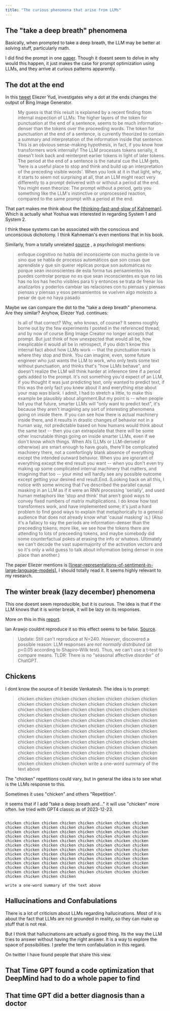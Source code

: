 ```yaml
---
title: "The curious phenomena that arise from LLMs"
---
```


## The "take a deep breath" phenomena

Basically, when prompted to take a deep breath, the LLM may be better at solving stuff, particularly math.

I did find the prompt in one [paper](https://openreview.net/pdf?id=Bb4VGOWELI). Though it doesnt seem to delve in why would this happen, it just makes the case for prompt optimization using LLMs, and they arrive at curious patterns apparently.

## The dot at the end

In this [tweet](https://twitter.com/ESYudkowsky/status/1737276524598895022) Eliezer Yud, investigates why a dot at the ends changes the output of Bing Image Generator.

>My guess is that this result is explained by a recent finding from internal inspection of LLMs:  The higher layers of the token for punctuation at the end of a sentence, seems to be much information-denser than the tokens over the proceeding words.
>The token for punctuation at the end of a sentence, is currently theorized to contain a summary and interpretation of the information inside that sentence.  This is an obvious sense-making hypothesis, in fact, if you know how transformers work internally!  The LLM processes tokens serially, it doesn't look back and reinterpret earlier tokens in light of later tokens.  The period at the end of a sentence is the natural cue the LLM gets, 'here is a useful place to stop and think and build up an interpretation of the preceding visible words'.
>When you look at it in that light, why, it starts to seem not surprising at all, that an LLM might react very differently to a prompt delivered with or without a period at the end.
>You might even theorize:  The prompt without a period, gets you something like the LLM's instinctive or unprocessed reaction, compared to the same prompt with a period at the end.

That part makes me think about the [[thinking-fast-and-slow of Kahneman]]. Which is actually what Yoshua was interested in regarding System 1 and System 2.

I think these systems can be associated with the conscious and unconscious dichotomy. I think Kahneman's even mentions that in his book.

Similarly, from a totally unrelated [source](https://www.youtube.com/watch?v=XXlV8dfGDNw) , a psychologist mentions:

>enfoque cognitivo no habla del inconsciente con mucha gente lo ve sino que se habla de procesos automáticos que son cosas que aprendiste y que sin querer réplicas porque son automáticas no porque sean inconscientes de esta forma tus pensamientos  los puedes controlar porque no es que sean inconscientes es que no las has no los has hecho visibles para ti y entonces se trata de frenar los analizarlos y poderlos cambiar las relaciones con tu piensas y piensas piensas y piensas y esos pensamientos se vuelven algo molesto a pesar de que no haya pasado

Maybe we can compare the dot to the "take a deep breath" phenomena. Are they similar? Anyhow, Eliezer Yud. continues:

>Is all of that correct?  Why, who knows, of course?  It seems roughly borne out by the few experiments I posted in the referenced thread; and by now of course Bing Image Creator no longer accepts that prompt.
>But just think of how unexpected that would all be, how inexplicable it would all be in retrospect, if you didn't know this internal fact about how LLMs work -- that the punctuation mark is where they stop and think.
>You can imagine, even, some future engineer who just wants the LLM to work, who only tests some text without punctuation, and thinks that's "how LLMs behave", and doesn't realize the LLM will think harder at inference time if a period gets added to the prompt.
>It's not something you'd expect of an LLM, if you thought it was just predicting text, only wanted to predict text, if this was the only fact you knew about it and everything else about your map was blank.
>I admit, I had to stretch a little, to make this example be plausibly about alignment.But my point is -- when people tell you that future, smarter LLMs will "only want to predict text", it's because they aren't imagining any sort of interesting phenomena going on inside there.
>If you can see how there is actual machinery inside there, and it results in drastic changes of behavior not in a human way, not predictable based on how humans would think about the same text -- then you can extrapolate that there will be some other inscrutable things going on inside smarter LLMs, even if we don't know which things.
>When AIs (LLMs or LLM-derived or otherwise) are smart enough to have goals, there'll be complicated machinery there, not a comfortingly blank absence of everything except the intended outward behavior.
>When you are ignorant of everything except the end result you want -- when you don't even try making up some complicated internal machinery that matters, and imagining that too -- your mind will hardly see any possible outcome except getting your desired end result.End.
>(Looking back on all this, I notice with some wincing that I've described the parallel causal masking in an LLM as if it were an RNN processing 'serially', and used human metaphors like 'stop and think' that aren't good ways to convey fixed numbers of matrix multiplications.  I do know how text transformers work, and have implemented some; it's just a hard problem to find good ways to explain that metaphorically to a general audience that does not already know what 'causal masking' is.)
>(Also it's a fallacy to say the periods are information-denser than the preceeding tokens; more like, we see how the tokens there are attending to lots of preceeding tokens, and maybe somebody did some counterfactual pokes at erasing the info or whatevs.  Ultimately we can't decode the vast supermajority of the activation vectors and so it's only a wild guess to talk about information being denser in one place than another.)

The paper Eliezer mentions is [[linear-representations-of-sentiment-in-large-language-models]], I should totally read it. It seems highly relevant to my research.

## The winter break (lazy december) phenomena

This one doesnt seem reproducible, but it is curious. The idea is that if the LLM knows that it is winter break, it will be lazy on its responses.

More on this in this [report](https://arstechnica.com/information-technology/2023/12/is-chatgpt-becoming-lazier-because-its-december-people-run-tests-to-find-out/).

Ian Arawjo couldnt reproduce it so this effect seems to be false. [Source](https://twitter.com/IanArawjo/status/1734619673302384890).

>Update: Still can't reproduce at N=240. *However*, discovered a possible reason: LLM responses are *not normally distributed* (at p<0.05 according to Shapiro-Wilk test). Thus, we can't use a t-test to compare means. TLDR: There is no "seasonal affective disorder" of ChatGPT.

## Chickens

I dont know the source of it beside Venkatesh. The idea is to prompt:

>chicken chicken chicken chicken chicken chicken chicken chicken chicken chicken chicken chicken chicken chicken chicken chicken chicken chicken chicken chicken chicken chicken chicken chicken chicken chicken chicken chicken chicken chicken chicken chicken chicken chicken chicken chicken chicken chicken chicken chicken chicken chicken chicken chicken chicken chicken chicken chicken chicken chicken chicken chicken chicken chicken chicken chicken chicken chicken chicken chicken chicken chicken chicken chicken chicken chicken chicken chicken chicken chicken chicken chicken chicken chicken chicken chicken chicken chicken chicken chicken chicken chicken chicken chicken chicken chicken chicken chicken chicken chicken chicken chicken chicken chicken chicken chicken chicken chicken chicken chicken
>write a one-word summary of the text above

The "chicken" repetitions could vary, but in general the idea is to see what is the LLMs response to this.

Sometimes it uses "chicken" and others "Repetition".

it seems that if I add "take a deep breath and..." it will use "chicken" more often. Ive tried with GPT4 classic as of 2023-12-23.

```take a deep breath and...

chicken chicken chicken chicken chicken chicken chicken chicken chicken chicken chicken chicken chicken chicken chicken chicken chicken chicken chicken chicken chicken chicken chicken chicken chicken chicken chicken chicken chicken chicken chicken chicken chicken chicken chicken chicken chicken chicken chicken chicken chicken chicken chicken chicken chicken chicken chicken chicken chicken chicken chicken chicken chicken chicken chicken chicken chicken chicken chicken chicken chicken chicken chicken chicken chicken chicken chicken chicken chicken chicken chicken chicken chicken chicken chicken chicken chicken chicken chicken chicken chicken chicken chicken chicken chicken chicken chicken chicken chicken chicken chicken chicken chicken chicken chicken chicken chicken chicken chicken chicken

write a one-word summary of the text above
```




## Hallucinations and Confabulations

There is a lot of criticism about LLMs regarding hallucinations. Most of it is about the fact that LLMs are not grounded in reality, so they can make up stuff that is not real.

But I think that hallucinations are actually a good thing. Its the way the LLM tries to answer without having the right answer. It is a way to explore the space of possibilities. I prefer the term confabulation in this regard.

On twitter I have found people that share this view.

## That Time GPT found a code optimization that DeepMind had to do a whole paper to find

## That time GPT did a better diagnosis than a doctor

[//begin]: # "Autogenerated link references for markdown compatibility"
[thinking-fast-and-slow of Kahneman]: .././bubbles/stub "thinking-fast-and-slow of Kahneman"
[linear-representations-of-sentiment-in-large-language-models]: .././literature-review/linear-representations-of-sentiment-in-large-language-models "linear-representations-of-sentiment-in-large-language-models"
[//end]: # "Autogenerated link references"

